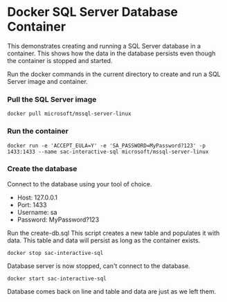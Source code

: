 # Docker SQL Server Database Container

This demonstrates creating and running a SQL Server database in a container. This shows how the data in the database persists even though the container is stopped and started.

Run the docker commands in the current directory to create and run a SQL Server image and container.

### Pull the SQL Server image

`docker pull microsoft/mssql-server-linux`

### Run the container

`docker run -e 'ACCEPT_EULA=Y' -e 'SA_PASSWORD=MyPassword?123' -p 1433:1433 --name sac-interactive-sql microsoft/mssql-server-linux`

### Create the database

Connect to the database using your tool of choice.

* Host: 127.0.0.1
* Port: 1433
* Username: sa
* Password: MyPassword?123

Run the create-db.sql 
This script creates a new table and populates it with data. This table and data will persist as long as the container exists.

`docker stop sac-interactive-sql`

Database server is now stopped, can't connect to the database.

`docker start sac-interactive-sql`

Database comes back on line and table and data are just as we left them.
